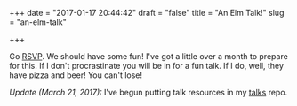 +++
date = "2017-01-17 20:44:42"
draft = "false"
title = "An Elm Talk!"
slug = "an-elm-talk"

+++

Go [RSVP](https://www.meetup.com/eugenewebdev/events/236974382/). We should have some fun! I've got a little over a month to prepare for this. If I don't procrastinate you will be in for a fun talk. If I do, well, they have pizza and beer! You can't lose!


_Update (March 21, 2017):_ I've begun putting talk resources in my [talks](https://github.com/nqthqn/talks) repo.

